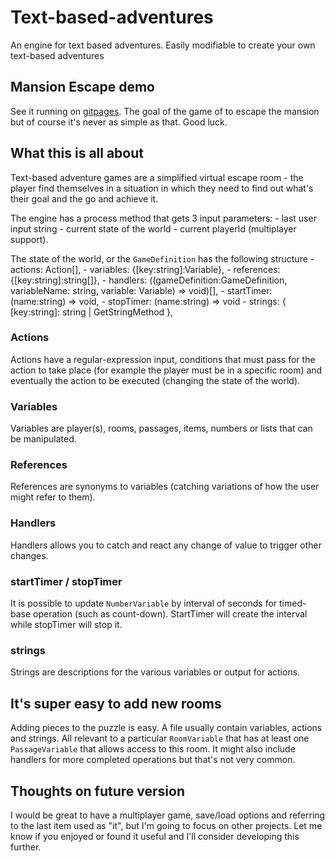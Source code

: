 # Text-based-adventures

An engine for text based adventures. Easily modifiable to create your own text-based adventures

## Mansion Escape demo

See it running on [gitpages](https://odedshr.github.io/text-based-adventures/).
The goal of the game of to escape the mansion but of course it's never as simple as that. Good luck.

## What this is all about

Text-based adventure games are a simplified virtual escape room - the player find themselves in a situation in which they need to find out what's their goal and the go and achieve it.

The engine has a process method that gets 3 input parameters:
    - last user input string
    - current state of the world
    - current playerId (multiplayer support).

The state of the world, or the `GameDefinition` has the following structure
    - actions: Action[],
    - variables: {[key:string]:Variable},
    - references: {[key:string]:string[]},
    - handlers: ((gameDefinition:GameDefinition, variableName: string, variable: Variable) => void)[],
    - startTimer: (name:string) => void,
    - stopTimer: (name:string) => void
    - strings: { [key:string]: string | GetStringMethod },

### Actions

Actions have a regular-expression input, conditions that must pass for the action to take place (for example the player must be in a specific room) and eventually the action to be executed (changing the state of the world).

### Variables

Variables are player(s), rooms, passages, items, numbers or lists that can be manipulated.

### References

References are synonyms to variables (catching variations of how the user might refer to them).

### Handlers

Handlers allows you to catch and react any change of value to trigger other changes.

### startTimer / stopTimer

It is possible to update `NumberVariable` by interval of seconds for timed-base operation (such as count-down).
StartTimer will create the interval while stopTimer will stop it.

### strings

Strings are descriptions for the various variables or output for actions.

## It's super easy to add new rooms

Adding pieces to the puzzle is easy. A file usually contain variables, actions and strings. All relevant to a particular `RoomVariable` that has at least one `PassageVariable` that allows access to this room.
It might also include handlers for more completed operations but that's not very common.

## Thoughts on future version

I would be great to have a multiplayer game, save/load options and referring to the last item used as "it", but I'm going to focus on other projects. Let me know if you enjoyed or found it useful and I'll consider developing this further.
